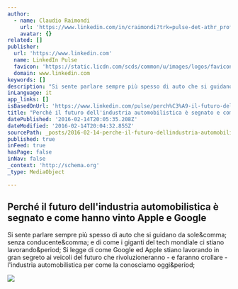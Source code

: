 ```yaml
---
author:
  - name: Claudio Raimondi
    url: 'https://www.linkedin.com/in/craimondi?trk=pulse-det-athr_prof-art_hdr'
    avatar: {}
related: []
publisher:
  url: 'https://www.linkedin.com'
  name: LinkedIn Pulse
  favicon: 'https://static.licdn.com/scds/common/u/images/logos/favicons/v1/favicon.ico'
  domain: www.linkedin.com
keywords: []
description: "Si sente parlare sempre più spesso di auto che si guidano da sole, senza conducente, e di come i giganti del tech mondiale ci stiano lavorando. Si legge di come Google ed Apple stiano lavorando in gran segreto ai veicoli del futuro che rivoluzioneranno - e faranno crollare - l'industria automobilistica per come la conosciamo oggi."
inLanguage: it
app_links: []
isBasedOnUrl: 'https://www.linkedin.com/pulse/perch%C3%A9-il-futuro-dellindustria-automobilistica-%C3%A8-segnato-raimondi?trk=mp-author-card'
title: "Perché il futuro dell'industria automobilistica è segnato e come hanno vinto Apple e Google"
datePublished: '2016-02-14T20:05:35.208Z'
dateModified: '2016-02-14T20:04:32.855Z'
sourcePath: _posts/2016-02-14-perche-il-futuro-dellindustria-automobilistica-e-segnato-e.md
published: true
inFeed: true
hasPage: false
inNav: false
_context: 'http://schema.org'
_type: MediaObject

---
```

<article style=""><h1>Perché il futuro dell'industria automobilistica è segnato e come hanno vinto Apple e Google</h1><p>Si sente parlare sempre più spesso di auto che si guidano da sole&amp;comma; senza conducente&amp;comma; e di come i giganti del tech mondiale ci stiano lavorando&amp;period; Si legge di come Google ed Apple stiano lavorando in gran segreto ai veicoli del futuro che rivoluzioneranno - e faranno crollare - l'industria automobilistica per come la conosciamo oggi&amp;period;</p><img src="https://media.licdn.com/mpr/mpr/AAEAAQAAAAAAAAaZAAAAJDE3NjgyZGE4LTg4MTctNGVhMC1iYmIxLTY0YjRiZTE1MDc3OA.jpg" /></article>